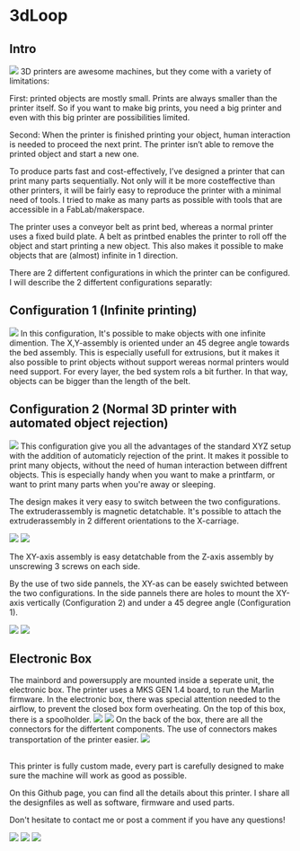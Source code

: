 # 3dLoop
## Intro
![](Renders/FinalRender_Assembly1.png)
3D printers are awesome machines, but they come with a variety of limitations:

First: printed objects are mostly small. Prints are always smaller than the printer itself. So if you want to make big prints, you need a big printer and even with this big printer are possibilities limited.

Second: When the printer is finished printing your object, human interaction is needed to proceed the next print. The printer isn’t able to remove the printed object and start a new one.


To produce parts fast and cost-effectively, I’ve designed a printer that can print many parts sequentially. Not only will it be more costeffective than other printers, it will be fairly easy to reproduce the printer with a minimal need of tools. I tried to make as many parts as possible with tools that are accessible in a FabLab/makerspace.

The printer uses a conveyor belt as print bed, whereas a normal printer uses a fixed build plate. A belt as printbed enables the printer to roll off the object and start printing a new object. This also makes it possible to make objects that are (almost) infinite in 1 direction.

There are 2 differtent configurations in which the printer can be configured.
I will describe the 2 differtent configurations separatly:

## Configuration 1 (Infinite printing)
![](Renders/FinalRender_Assembly2.png)
In this configuration, It's possible to make objects with one infinite dimention.
The X,Y-assembly is oriented under an 45 degree angle towards the bed assembly.
This is especially usefull for extrusions, but it makes it also possible to print objects without support wereas normal printers would need support. For every layer, the bed system rols a bit further. In that way, objects can be bigger than the length of the belt.

## Configuration 2 (Normal 3D printer with automated object rejection)
![](Renders/NormalSetup_Final.PNG)
This configuration give you all the advantages of the standard XYZ setup with the addition of automaticly rejection of the print. It makes it possible to print many objects, without the need of human interaction between diffrent objects. This is especially handy when you want to make a printfarm, or want to print many parts when you're away or sleeping.

The design makes it very easy to switch between the two configurations. The extruderassembly is magnetic detatchable. It's possible to attach the extruderassembly in 2 different orientations to the X-carriage.

![](Renders/FinalRender_Montage_Printkop1.png)
![](Renders/FinalRender_Montage_Printkop2.png)

The XY-axis assembly is easy detatchable from the Z-axis assembly by unscrewing 3 screws on each side.

By the use of two side pannels, the XY-as can be easely swichted between the two configurations. In the side pannels there are holes to mount the XY-axis vertically (Configuration 2) and under a 45 degree angle (Configuration 1).

![](Renders/FinalRender_Montageplaat1.png)
![](Renders/FinalRender_Montageplaat2.png)


## Electronic Box
The mainbord and powersupply are mounted inside a seperate unit, the electronic box.
The printer uses a MKS GEN 1.4 board, to run the Marlin firmware.
In the electronic box, there was special attention needed to the airflow, to prevent the closed box form overheating.
On the top of this box, there is a spoolholder.
![](Renders/Electronics_Box_Heat.svg)
![](Renders/FinalRender_Elec_Box2.png)
On the back of the box, there are all the connectors for the differtent components. The use of connectors makes transportation of the printer easier.
![](Renders/FinalRender_Elec_Box3.png)







##
This printer is fully custom made, every part is carefully designed to make sure the machine will work as good as possible.

On this Github page, you can find all the details about this printer. I share all the designfiles as well as software, firmware and used parts.

Don't hesitate to contact me or post a comment if you have any questions!

![](Renders/FinalRender_XY_Belt_Hub.png)
![](Renders/FinalRender_XY2.png)
![](Renders/FinalRender_XY_Hoek.png)


